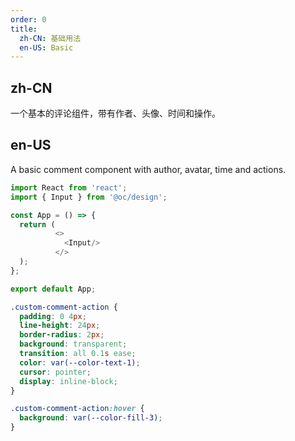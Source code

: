 ```yaml
---
order: 0
title:
  zh-CN: 基础用法
  en-US: Basic
---
```


## zh-CN

一个基本的评论组件，带有作者、头像、时间和操作。

##  en-US

A basic comment component with author, avatar, time and actions.

```js
import React from 'react';
import { Input } from '@oc/design';

const App = () => {
  return (
          <>
            <Input/>
          </>
  );
};

export default App;
```

```css
.custom-comment-action {
  padding: 0 4px;
  line-height: 24px;
  border-radius: 2px;
  background: transparent;
  transition: all 0.1s ease;
  color: var(--color-text-1);
  cursor: pointer;
  display: inline-block;
}

.custom-comment-action:hover {
  background: var(--color-fill-3);
}
```
